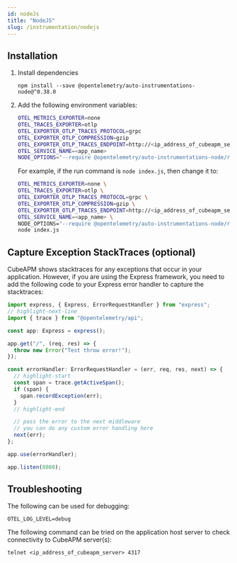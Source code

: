 ```yaml
---
id: nodeJs
title: "NodeJS"
slug: /instrumentation/nodejs
---
```


## Installation

1. Install dependencies

   ```shell
   npm install --save @opentelemetry/auto-instrumentations-node@^0.38.0
   ```

1. Add the following environment variables:

   ```bash
   OTEL_METRICS_EXPORTER=none
   OTEL_TRACES_EXPORTER=otlp
   OTEL_EXPORTER_OTLP_TRACES_PROTOCOL=grpc
   OTEL_EXPORTER_OTLP_COMPRESSION=gzip
   OTEL_EXPORTER_OTLP_TRACES_ENDPOINT=http://<ip_address_of_cubeapm_server>:4317
   OTEL_SERVICE_NAME=<app_name>
   NODE_OPTIONS="--require @opentelemetry/auto-instrumentations-node/register"
   ```

   For example, if the run command is `node index.js`, then change it to:

   ```bash
   OTEL_METRICS_EXPORTER=none \
   OTEL_TRACES_EXPORTER=otlp \
   OTEL_EXPORTER_OTLP_TRACES_PROTOCOL=grpc \
   OTEL_EXPORTER_OTLP_COMPRESSION=gzip \
   OTEL_EXPORTER_OTLP_TRACES_ENDPOINT=http://<ip_address_of_cubeapm_server>:4317 \
   OTEL_SERVICE_NAME=<app_name> \
   NODE_OPTIONS="--require @opentelemetry/auto-instrumentations-node/register" \
   node index.js
   ```

## Capture Exception StackTraces (optional)

CubeAPM shows stacktraces for any exceptions that occur in your application. However, if you are using the Express framework, you need to add the following code to your Express error handler to capture the stacktraces:

```typescript
import express, { Express, ErrorRequestHandler } from "express";
// highlight-next-line
import { trace } from "@opentelemetry/api";

const app: Express = express();

app.get("/", (req, res) => {
  throw new Error("Test throw error!");
});

const errorHandler: ErrorRequestHandler = (err, req, res, next) => {
  // highlight-start
  const span = trace.getActiveSpan();
  if (span) {
    span.recordException(err);
  }
  // highlight-end

  // pass the error to the next middleware
  // you can do any custom error handling here
  next(err);
};

app.use(errorHandler);

app.listen(8080);
```

## Troubleshooting

The following can be used for debugging:

```shell
OTEL_LOG_LEVEL=debug
```

The following command can be tried on the application host server to check connectivity to CubeAPM server(s):

```shell
telnet <ip_address_of_cubeapm_server> 4317
```
